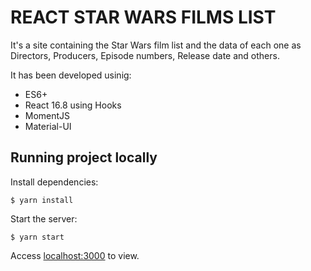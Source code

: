 # REACT STAR WARS FILMS LIST
It's a site containing the Star Wars film list and the data of each one as Directors, Producers, Episode numbers, Release date and others.

It has been developed usinig:
* ES6+
* React 16.8 using Hooks
* MomentJS
* Material-UI

## Running project locally
Install dependencies:

`$ yarn install`

Start the server:

`$ yarn start`

Access [localhost:3000](http://localhost:3000) to view.
